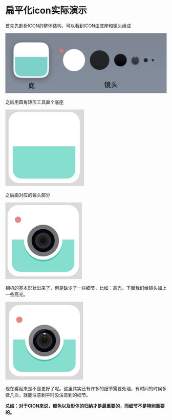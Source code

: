 # 扁平化icon实际演示

首先先剖析ICON的整体结构，可以看到ICON由底座和镜头组成

![](../img/02/02_01_02_01_section.png)

之后用圆角矩形工具画个底座

![](../img/02/02_01_02_02_base.png)

之后画对应的镜头部分

![](../img/02/02_01_02_03_lens.png)

相机的基本形状出来了，但是缺少了一些细节，比如：高光。下面我们给镜头加上一些高光。

![](../img/02/02_01_02_04_highlight.png)

现在看起来是不是更好了呢。这里其实还有许多的细节需要处理，有时间的时候多做几次，就能注意到平时没注意到的细节。

**总结：对于CION来说，颜色以及形体的归纳才是最重要的，而细节不是特别重要的。**
